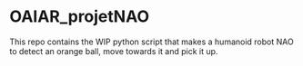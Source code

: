 # OAIAR_projetNAO
This repo contains the WIP python script that makes a humanoid robot NAO to detect an orange ball, move towards it and pick it up.

